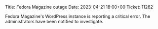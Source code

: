 Title: Fedora Magazine outage
Date: 2023-04-21 18:00+00
Ticket: 11262

Fedora Magazine's WordPress instance is reporting a critical error.
The administrators have been notified to investigate.
